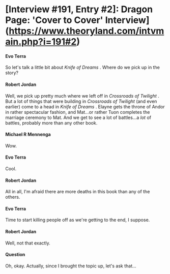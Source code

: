 # [Interview #191, Entry #2]: Dragon Page: 'Cover to Cover' Interview](https://www.theoryland.com/intvmain.php?i=191#2)

#### Evo Terra

So let's talk a little bit about
*Knife of Dreams*
. Where do we pick up in the story?

#### Robert Jordan

Well, we pick up pretty much where we left off in
*Crossroads of Twilight*
. But a lot of things that were building in
*Crossroads of Twilight*
(and even earlier) come to a head in
*Knife of Dreams*
. Elayne gets the throne of Andor in rather spectacular fashion, and Mat...or rather Tuon completes the marriage ceremony to Mat. And we get to see a lot of battles...a
*lot*
of battles, probably more than any other book.

#### Michael R Mennenga

Wow.

#### Evo Terra

Cool.

#### Robert Jordan

All in all, I'm afraid there are more deaths in this book than any of the others.

#### Evo Terra

Time to start killing people off as we're getting to the end, I suppose.

#### Robert Jordan

Well, not that exactly.

#### Question

Oh, okay. Actually, since I brought the topic up, let's ask that...

